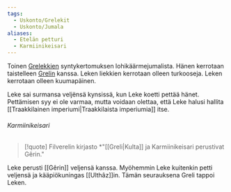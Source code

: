```yaml
---
tags:
  - Uskonto/Grelekit
  - Uskonto/Jumala
aliases:
  - Etelän petturi
  - Karmiinikeisari
---
```




Toinen [Grelekkien](Grelekit.md) syntykertomuksen lohikäärmejumalista. Hänen kerrotaan taistelleen [Grelin](Greli.md) kanssa. Leken liekkien kerrotaan olleen turkooseja. Leken kerrotaan olleen kuumapäinen.

Leke sai surmansa veljënsä kynsissä, kun Leke koetti pettää hänet. Pettämisen syy ei ole varmaa, mutta voidaan olettaa, että Leke halusi hallita [[Traakkilainen imperiumi|Traakkilaista imperiumia]] itse.

###### Karmiinikeisari

>[!quote] Filverelin kirjasto
>*"[[Greli|Kulta]] ja Karmiinikeisari perustivat Gêrin."

Leke perusti [[Gêrin]] veljensä kanssa. Myöhemmin Leke kuitenkin petti veljensä ja kääpiökuningas [[Ulthâz]]in. Tämän seurauksena Greli tappoi Leken.

